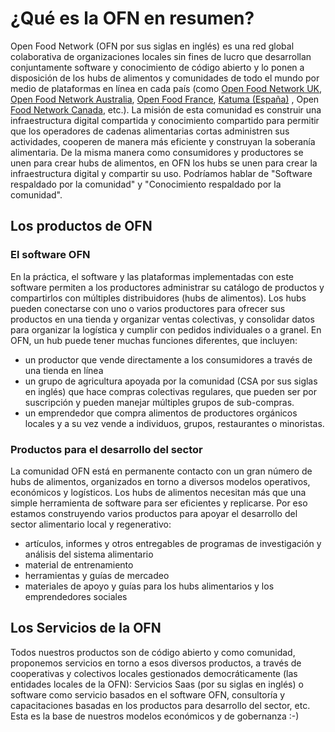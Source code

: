 # ¿Qué es la OFN en resumen?

Open Food Network \(OFN por sus siglas en inglés\) es una red global colaborativa de organizaciones locales sin fines de lucro que desarrollan conjuntamente software y conocimiento de código abierto y lo ponen a disposición de los hubs de alimentos y comunidades de todo el mundo por medio de plataformas en línea en cada país \(como [Open Food Network UK](https://openfoodnetwork.org.uk/), [Open Food Network Australia](https://openfoodnetwork.org.au/), [Open Food France](http://openfoodfrance.org/), [Katuma \(España\)](http://katuma.org/) , Open [Food Network Canada](https://openfoodnetwork.ca/), etc.\). La misión de esta comunidad es construir una infraestructura digital compartida y conocimiento compartido para permitir que los operadores de cadenas alimentarias cortas administren sus actividades, cooperen de manera más eficiente y construyan la soberanía alimentaria. De la misma manera como consumidores y productores se unen para crear hubs de alimentos, en OFN los hubs se unen para crear la infraestructura digital y compartir su uso. Podríamos hablar de "Software respaldado por la comunidad" y "Conocimiento respaldado por la comunidad".

## Los productos de OFN

### El software OFN 

En la práctica, el software y las plataformas implementadas con este software permiten a los productores administrar su catálogo de productos y compartirlos con múltiples distribuidores \(hubs de alimentos\). Los hubs pueden conectarse con uno o varios productores para ofrecer sus productos en una tienda y organizar ventas colectivas, y consolidar datos para organizar la logística y cumplir con pedidos individuales o a granel. En OFN, un hub puede tener muchas funciones diferentes, que incluyen:

* un productor que vende directamente a los consumidores a través de una tienda en línea
* un grupo de agricultura apoyada por la comunidad \(CSA por sus siglas en inglés\) que hace compras colectivas regulares, que pueden ser por suscripción y pueden manejar múltiples grupos de sub-compras. 
* un emprendedor que compra alimentos de productores orgánicos locales y a su vez vende a individuos, grupos, restaurantes o minoristas.

### Productos para el desarrollo del sector 

La comunidad OFN está en permanente contacto con un gran número de hubs de alimentos, organizados en torno a diversos modelos operativos, económicos y logísticos. Los hubs de alimentos necesitan más que una simple herramienta de software para ser eficientes y replicarse. Por eso estamos construyendo varios productos para apoyar el desarrollo del sector alimentario local y regenerativo: 

* artículos, informes y otros entregables de programas de investigación y análisis del sistema alimentario 
* material de entrenamiento 
* herramientas y guías de mercadeo 
* materiales de apoyo y guías para los hubs alimentarios y los emprendedores sociales

## Los Servicios de la OFN

Todos nuestros productos son de código abierto y como comunidad, proponemos servicios en torno a esos diversos productos, a través de cooperativas y colectivos locales gestionados democráticamente \(las entidades locales de la OFN\): Servicios Saas \(por su siglas en inglés\) o software como servicio basados ​​en el software OFN, consultoría y capacitaciones basadas en los productos para desarrollo del sector, etc. Esta es la base de nuestros modelos económicos y de gobernanza :-\)





